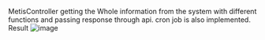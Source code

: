 MetisController getting the Whole information from the system with different functions and passing  response through api.
cron job is also implemented.
Result
![image](https://user-images.githubusercontent.com/45049612/96872871-7664a000-1474-11eb-8cb7-bf25540b6c3f.png)
